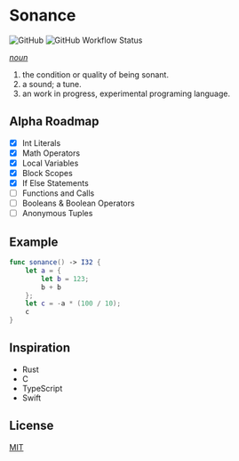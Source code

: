 # Sonance

![GitHub](https://img.shields.io/github/license/Jdender/sonancelang)
![GitHub Workflow Status](https://img.shields.io/github/workflow/status/Jdender/sonancelang/Continuous%20integration)

[_noun_](https://www.dictionary.com/browse/sonance)

1. the condition or quality of being sonant.
2. a sound; a tune.
3. an work in progress, experimental programing language.

## Alpha Roadmap

- [x] Int Literals
- [x] Math Operators
- [x] Local Variables
- [x] Block Scopes
- [x] If Else Statements
- [ ] Functions and Calls
- [ ] Booleans & Boolean Operators
- [ ] Anonymous Tuples

## Example

```swift
func sonance() -> I32 {
    let a = {
        let b = 123;
        b + b
    };
    let c = -a * (100 / 10);
    c
}
```

## Inspiration

- Rust
- C
- TypeScript
- Swift

## License

[MIT](https://choosealicense.com/licenses/mit/)
